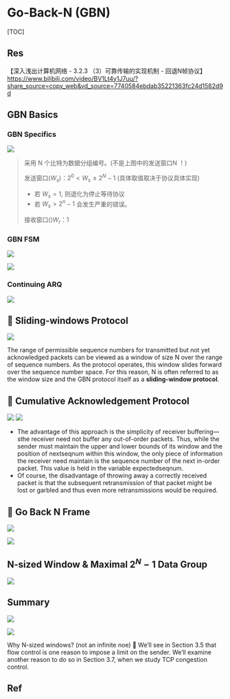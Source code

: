 # Go-Back-N (GBN)

[TOC]



## Res
【深入浅出计算机网络 - 3.2.3 （3）可靠传输的实现机制 - 回退N帧协议】 https://www.bilibili.com/video/BV1Lt4y1J7uu/?share_source=copy_web&vd_source=7740584ebdab35221363fc24d1582d9d



## GBN Basics
### GBN Specifics
![](../../../../../../Assets/Pics/Screenshot%202023-04-19%20at%209.24.07%20AM.png)

> 采用 N 个比特为数据分组编号。(不是上图中的发送窗口N ！)
> 
> 发送窗口($W_s$)：$2^0 \lt W_s \le 2^N-1$ (具体取值取决于协议具体实现)
> - 若 $W_s = 1$, 则退化为停止等待协议
> - 若 $W_s > 2^n - 1$ 会发生严重的错误。
> 
> 接收窗口()$W_r$：1


### GBN FSM
![](../../../../../../Assets/Pics/Screenshot%202023-04-22%20at%203.37.29%20PM.png)

![](../../../../../../Assets/Pics/Screenshot%202023-04-22%20at%203.37.39%20PM.png)


### Continuing ARQ
![](../../../../../../Assets/Pics/Screenshot%202023-04-15%20at%2010.24.37%20AM.png)



## 🎯 Sliding-windows Protocol
![](../../../../../../Assets/Pics/Screenshot%202023-04-15%20at%2010.26.51%20AM.png)

The range of permissible sequence numbers for transmitted but not yet acknowledged packets can be viewed as a window of size N over the range of sequence numbers. As the protocol operates, this window slides forward over the sequence number space. For this reason, N is often referred to as the window size and the GBN protocol itself as a **sliding-window protocol**.



## 🎯 Cumulative Acknowledgement Protocol
![](../../../../../../Assets/Pics/Screenshot%202023-04-15%20at%2010.31.23%20AM.png)
![](../../../../../../Assets/Pics/Screenshot%202023-04-15%20at%2010.31.03%20AM.png)

- The advantage of this approach is the simplicity of receiver buffering— sthe receiver need not buffer any out-of-order packets. Thus, while the sender must maintain the upper and lower bounds of its window and the position of nextseqnum within this window, the only piece of information the receiver need maintain is the sequence number of the next in-order packet. This value is held in the variable expectedseqnum.
- Of course, the disadvantage of throwing away a correctly received packet is that the subsequent retransmission of that packet might be lost or garbled and thus even more retransmissions would be required.



## 🎯 Go Back N Frame
![](../../../../../../Assets/Pics/Screenshot%202023-06-16%20at%209.20.21%20PM.png)

![](../../../../../../Assets/Pics/Screenshot%202023-06-16%20at%209.19.24%20PM.png)



## N-sized Window & Maximal $2^N-1$ Data Group
![](../../../../../../Assets/Pics/Screenshot%202023-04-15%20at%2010.32.33%20AM.png)



## Summary
![](../../../../../../Assets/Pics/Screenshot%202023-04-15%20at%2010.41.36%20AM.png)

![](../../../../../../Assets/Pics/Screenshot%202023-04-19%20at%2012.33.46%20PM.png)


Why N-sized windows? (not an infinite noe)
🙈 We’ll see in Section 3.5 that flow control is one reason to impose a limit on the sender. We’ll examine another reason to do so in Section 3.7, when we study TCP congestion control.




## Ref

